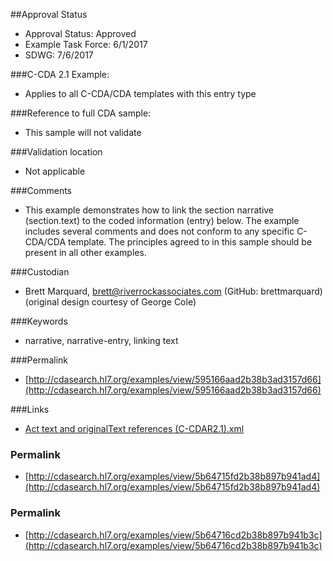 ##Approval Status 

* Approval Status: Approved
* Example Task Force: 6/1/2017
* SDWG: 7/6/2017

###C-CDA 2.1 Example: 
* Applies to all C-CDA/CDA templates with this entry type

###Reference to full CDA sample:
* This sample will not validate

###Validation location
* Not applicable

###Comments
* This example demonstrates how to link the section narrative (section.text) to the coded information (entry) below. The example includes several comments and does not conform to any specific C-CDA/CDA template. The principles agreed to in this sample should be present in all other examples. 

###Custodian
* Brett Marquard, brett@riverrockassociates.com (GitHub: brettmarquard) (original design courtesy of George Cole)

###Keywords

* narrative, narrative-entry, linking text




###Permalink 

* [http://cdasearch.hl7.org/examples/view/595166aad2b38b3ad3157d66](http://cdasearch.hl7.org/examples/view/595166aad2b38b3ad3157d66)

###Links 

* [Act text and originalText references (C-CDAR2.1).xml](https://github.com/HL7/C-CDA-Examples/tree/master/General/Narrative%20Reference%20-%20Act/Act%20text%20and%20originalText%20references%20%28C-CDAR2.1%29.xml)


### Permalink 

* [http://cdasearch.hl7.org/examples/view/5b64715fd2b38b897b941ad4](http://cdasearch.hl7.org/examples/view/5b64715fd2b38b897b941ad4)

### Permalink 

* [http://cdasearch.hl7.org/examples/view/5b64716cd2b38b897b941b3c](http://cdasearch.hl7.org/examples/view/5b64716cd2b38b897b941b3c)
